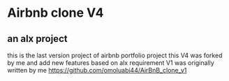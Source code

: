 # Airbnb clone V4
## an alx project

this is the last version project of airbnb portfolio project 
this V4 was forked by me and add new features based on alx requirement
V1 was originally written by me https://github.com/omoluabi44/AirBnB_clone_v1
